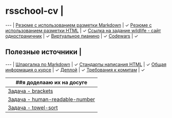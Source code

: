  # rsschool-cv |
--- |
[Резюме с использованием разметки Markdown](https://vooodee.github.io/rsschool-cv/cv) |  ✓ 
[Резюме с использованием разметки HTML](https://vooodee.github.io/rsschool-cv/) | ✓ 
[Ссылка на задание wildlife - сайт одностраничник](https://rolling-scopes-school.github.io/vooodee-JSFE2021Q1/wildlife/) | ✓ 
[Виртуальное пианино](https://rolling-scopes-school.github.io/vooodee-JSFE2021Q1/virtual-piano/) | ✓ 
[Codewars](https://www.codewars.com/users/Vooodee/stats) | ✓ 

 ## Полезные источники |
--- |
[Шпаргалка по Markdown](http://bustep.ru/markdown/shpargalka-po-markdown.html) | ✓ 
[Стандарты написания HTML](https://codeguide.co/) | ✓ 
[Общая информация о курсе](https://docs.rs.school/#/js-fe-course) |  ✓ 
[Деплой](https://docs.rs.school/#/private-repository?id=Как-сделать-деплой-задания-из-приватного-репозитория-школы) |  ✓ 
[Требования к комитам](https://docs.rs.school/#/git-convention) | ✓ 

 ##я доделааю их на досуге |
--- |
[Задача - brackets](https://github.com/Shastel/brackets) |
[Задача - human-readable-number](https://github.com/rolling-scopes-school/human-readable-number) | 
[Задача - towel-sort](https://github.com/Vooodee/towel-sort) | 
